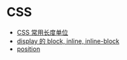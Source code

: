 # CSS

- [CSS 常用长度单位](./length-unit.md)
- [display 的 block, inline, inline-block](./display-block-inline-inlineblock.md)
- [position](./position.md)

